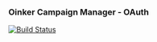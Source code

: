 ### Oinker Campaign Manager - OAuth

[![Build Status](https://travis-ci.com/kachatzis/oinker-oauth.svg?branch=master)](https://travis-ci.com/kachatzis/oinker-oauth)
